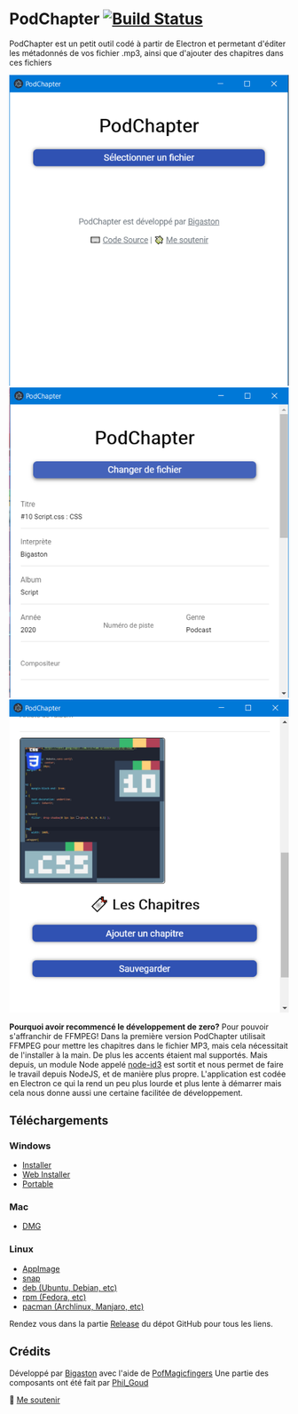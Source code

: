 # PodChapter [![Build Status](https://travis-ci.org/Bigaston/podchapter.svg?branch=master)](https://travis-ci.org/Bigaston/podchapter)

PodChapter est un petit outil codé à partir de Electron et permetant d'éditer les métadonnés de vos fichier .mp3, ainsi que d'ajouter des chapitres dans ces fichiers

![Choix du fichier](./img/1.png) ![Edition des métadonnés](./img/2.png) ![Ajout d'une cover ou de chapitres](./img/3.png)

**Pourquoi avoir recommencé le développement de zero?**
Pour pouvoir s'affranchir de FFMPEG! Dans la première version PodChapter utilisait FFMPEG pour mettre les chapitres dans le fichier MP3, mais cela nécessitait de l'installer à la main. De plus les accents étaient mal supportés. Mais depuis, un module Node appelé [node-id3](npmjs.org/package/node-id3) est sortit et nous permet de faire le travail depuis NodeJS, et de manière plus propre.
L'application est codée en Electron ce qui la rend un peu plus lourde et plus lente à démarrer mais cela nous donne aussi une certaine facilitée de développement.

## Téléchargements

<!--RELEASE_LINKS_START-->

### Windows

- [Installer](https://github.com/Bigaston/podchapter/releases/download/v2.4.0/PodChapter-Setup-2.4.0.exe)
- [Web Installer](https://github.com/Bigaston/podchapter/releases/download/v2.4.0/PodChapter-Web-Setup-2.4.0.exe)
- [Portable](https://github.com/Bigaston/podchapter/releases/download/v2.4.0/PodChapter-2.4.0.exe)

### Mac

- [DMG](https://github.com/Bigaston/podchapter/releases/download/v2.4.0/PodChapter-2.4.0.dmg)

### Linux

- [AppImage](https://github.com/Bigaston/podchapter/releases/download/v2.4.0/PodChapter-2.4.0.AppImage)
- [snap](https://github.com/Bigaston/podchapter/releases/download/v2.4.0/podchapter-2.4.0.snap)
- [deb (Ubuntu, Debian, etc)](https://github.com/Bigaston/podchapter/releases/download/v2.4.0/podchapter-2.4.0.deb)
- [rpm (Fedora, etc)](https://github.com/Bigaston/podchapter/releases/download/v2.4.0/podchapter-2.4.0.x86_64.deb)
- [pacman (Archlinux, Manjaro, etc)](https://github.com/Bigaston/podchapter/releases/download/v2.4.0/podchapter-2.4.0.pacman)

<!--RELEASE_LINKS_END-->

Rendez vous dans la partie [Release](https://github.com/Bigaston/podchapter/releases/latest) du dépot GitHub pour tous les liens.

## Crédits
Développé par [Bigaston](https://twitter.com/Bigaston) avec l'aide de [PofMagicfingers](https://twitter.com/PofMagicfingers/)
Une partie des composants ont été fait par [Phil_Goud](https://twitter.com/Phil_Goud)

💸 [Me soutenir](https://utip.io/bigaston)
